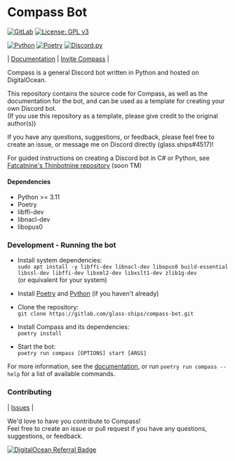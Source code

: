 # Compass Bot

[![GitLab](https://gitlab.com/glass-ships/compass-bot/badges/main/pipeline.svg)](https://gitlab.com/glass-ships/compass-bot/-/pipelines)
[![License: GPL v3](https://img.shields.io/badge/License-GPLv3-blue.svg)](https://gitlab.com/glass-ships/compass-bot/-/raw/main/LICENSE)

[![Python](https://img.shields.io/badge/python-3.11-blue)](https://www.python.org/downloads/release/python-3110/)
[![Poetry](https://img.shields.io/badge/poetry-1.1.11-blue)](https://python-poetry.org/docs/)
[![Discord.py](https://img.shields.io/badge/discord.py-2.0.0a-blue)](https://discordpy.readthedocs.io/en/latest/)  

| [Documentation](https://glass-ships.gitlab.io/compass-bot) | [Invite Compass](https://discord.com/oauth2/authorize?client_id=932737557836468297&scope=bot&permissions=8&scope=applications.commands%20bot) |

Compass is a general Discord bot written in Python and hosted on DigitalOcean. 

This repository contains the source code for Compass, as well as the documentation for the bot, 
and can be used as a template for creating your own Discord bot.  
(If you use this repository as a template, please give credit to the original author(s))

If you have any questions, suggestions, or feedback, please feel free to create an issue, or message me on Discord directly (glass.ships#4517)!

For guided instructions on creating a Discord bot in C# or Python, see [Fatcatnine's Thinbotnine repository](https://gitlab.com/fatcatnine/thinbotnine) (soon TM)

#### Dependencies
- Python >= 3.11
- Poetry
- libffi-dev
- libnacl-dev
- libopus0


### Development - Running the bot

- Install system dependencies:  
    `sudo apt install -y libffi-dev libnacl-dev libopus0 build-essential libssl-dev libffi-dev libxml2-dev libxslt1-dev zlib1g-dev`  
    (or equivalent for your system)

- Install [Poetry](https://python-poetry.org/docs/#installation) and [Python](https://www.python.org/downloads/) (if you haven't already)

- Clone the repository:  
    `git clone https://gitlab.com/glass-ships/compass-bot.git`

- Install Compass and its dependencies:  
    `poetry install`

- Start the bot:  
    `poetry run compass [OPTIONS] start [ARGS]`

For more information, see the [documentation](https://glass-ships.gitlab.io/compass-bot), 
or run `poetry run compass --help` for a list of available commands.

### Contributing

| [Issues](https://gitlab.com/glass-ships/compass-bot/-/issues/) |

We'd love to have you contribute to Compass!  
Feel free to create an issue or pull request if you have any questions, suggestions, or feedback.

[![DigitalOcean Referral Badge](https://web-platforms.sfo2.cdn.digitaloceanspaces.com/WWW/Badge%201.svg)](https://www.digitalocean.com/?refcode=2c48df5114ee&utm_campaign=Referral_Invite&utm_medium=Referral_Program&utm_source=badge)

